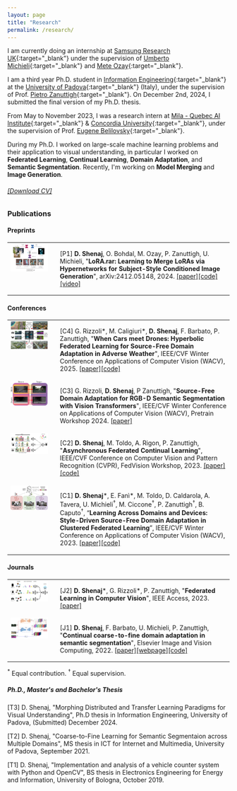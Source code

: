 ```yaml
---
layout: page
title: "Research"
permalink: /research/
---
```


I am currently doing an internship at [Samsung Research UK](https://research.samsung.com/sruk){:target="_blank"} under the supervision of [Umberto Michieli](https://umbertomichieli.github.io/){:target="_blank"} and [Mete Ozay](https://openreview.net/profile?id=~Mete_Ozay3){:target="_blank"}.

I am a third year Ph.D. student in [Information Engineering](https://phd.dei.unipd.it){:target="_blank"} at the [University of Padova](https://www.unipd.it){:target="_blank"} (Italy), under the supervision of Prof. [Pietro Zanuttigh](https://medialab.dei.unipd.it/members/pietro-zanuttigh/){:target="_blank"}. On December 2nd, 2024, I submitted the final version of my Ph.D. thesis.

From May to November 2023, I was a research intern at [Mila - Quebec AI Institute](https://mila.quebec/en/){:target="_blank"} & [Concordia University](https://www.concordia.ca/ginacody/computer-science-software-eng.html){:target="_blank"}, under the supervision of Prof. [Eugene Belilovsky](http://eugenium.github.io/){:target="_blank"}.

During my Ph.D. I worked on large-scale machine learning problems and their application to visual understanding, in particular I worked on **Federated Learning**, **Continual Learning**, **Domain Adaptation**, and **Semantic Segmentation**. 
Recently, I'm working on **Model Merging** and **Image Generation**.


<h6><a href="https://github.com/donaldssh/cv/raw/master/cv.pdf" id="download_cv" download>[Download CV]</a></h6>


### Publications


#### Preprints


<table style="border-collapse: collapse; border-spacing: 0 10px; width: 100%;">
  <tr>
    <td style="border: none; width: 20%; text-align: left; vertical-align: top; padding-right: 4%;">
      <img src="https://raw.githubusercontent.com/donaldssh/donaldssh.github.io/master/res_thumbs/lorarar.png" alt="ABS" style="width: 100%;">
    </td>
    <td style="border: none; width: 70%; text-align: left;">
    <p> [P1]  <b>D. Shenaj</b>, O. Bohdal, M. Ozay, P. Zanuttigh, U. Michieli, "<b>LoRA.rar: Learning to Merge LoRAs via Hypernetworks for Subject-Style Conditioned Image Generation</b>", arXiv:2412.05148, 2024. <a href="https://arxiv.org/abs/2412.05148" class="paper_code">[paper]</a><a href="https://github.com/donaldssh/LoRA.rar" class="paper_code">[code]</a><a href="https://www.youtube.com/watch?v=FfExWgcgNbQ" class="paper_code">[video]</a></p>
    </td>
  </tr>
</table>


####  Conferences


<table style="border-collapse: collapse; border-spacing: 0 10px; width: 100%;">
  <tr>
    <td style="border: none; width: 20%; text-align: left; vertical-align: top; padding-right: 4%;">
      <img src="https://raw.githubusercontent.com/donaldssh/donaldssh.github.io/master/res_thumbs/hyper.png" alt="ABS" style="width: 100%;">
    </td>
    <td style="border: none; width: 70%; text-align: left;">
 <p>[C4] G. Rizzoli*, M. Caligiuri*, <b>D. Shenaj</b>, F. Barbato, P. Zanuttigh, "<b>When Cars meet Drones: Hyperbolic Federated Learning for Source-Free Domain Adaptation in Adverse Weather</b>", IEEE/CVF Winter Conference on Applications of Computer Vision (WACV), 2025.  <a href="https://arxiv.org/abs/2403.13762" class="paper_code">[paper]</a><a href="https://github.com/LTTM/HyperFLAW" class="paper_code">[code]</a> </p>
 </td>
  </tr>
  <tr>
    <td style="border: none; width: 20%; text-align: left; vertical-align: top; padding-right: 4%;">
      <img src="https://raw.githubusercontent.com/donaldssh/donaldssh.github.io/master/res_thumbs/misfit.png" alt="ABS" style="width: 100%;">
    </td>
    <td style="border: none; width: 70%; text-align: left;">
<p>[C3] G. Rizzoli, <b>D. Shenaj</b>, P Zanuttigh, "<b>Source-Free Domain Adaptation for RGB-D Semantic Segmentation with Vision Transformers</b>", IEEE/CVF Winter Conference on Applications of Computer Vision (WACV), Pretrain Workshop 2024. <a href="https://arxiv.org/abs/2305.14269" class="paper_code">[paper]</a></p>
    </td>
  </tr>
  <tr>
    <td style="border: none; width: 20%; text-align: left; vertical-align: top; padding-right: 4%;">
      <img src="https://raw.githubusercontent.com/LTTM/FedSpace/main/media/setup.png" alt="ABS" style="width: 100%;">
    </td>
    <td style="border: none; width: 70%; text-align: left;">
    <p>[C2] <b>D. Shenaj</b>, M. Toldo, A. Rigon, P. Zanuttigh, "<b>Asynchronous Federated Continual Learning</b>", IEEE/CVF Conference on Computer Vision and Pattern Recognition (CVPR), FedVision Workshop, 2023. <a href="https://arxiv.org/abs/2304.03626" class="paper_code">[paper]</a><a href="https://github.com/LTTM/FedSpace" class="paper_code">[code]</a></p>
    </td>
  </tr>
  <tr>
    <td style="border: none; width: 20%; text-align: left; vertical-align: top; padding-right: 4%;">
      <img src="https://raw.githubusercontent.com/Erosinho13/LADD/refs/heads/main/teaser.png" alt="ABS" style="width: 100%;">
    </td>
    <td style="border: none; width: 70%; text-align: left;">
    <p> [C1] <b>D. Shenaj</b>*, E. Fanì*, M. Toldo, D. Caldarola, A. Tavera, U. Michieli<sup>&#8224;</sup>, M. Ciccone<sup>&#8224;</sup>, P. Zanuttigh<sup>&#8224;</sup>, B. Caputo<sup>&#8224;</sup>, “<b>Learning Across Domains and Devices: Style-Driven Source-Free Domain Adaptation in Clustered Federated Learning</b>”, IEEE/CVF Winter Conference on Applications of Computer Vision (WACV), 2023. <a href="https://arxiv.org/abs/2210.02326" class="paper_code">[paper]</a><a href="https://github.com/Erosinho13/LADD" class="paper_code">[code]</a> </p>
    </td>
  </tr>
</table>


#### Journals


<table style="border-collapse: collapse; border-spacing: 0 10px; width: 100%;">
  <tr>
    <td style="border: none; width: 20%; text-align: left; vertical-align: top; padding-right: 4%;">
      <img src="https://raw.githubusercontent.com/donaldssh/donaldssh.github.io/master/res_thumbs/survey.png" alt="ABS" style="width: 100%;">
    </td>
    <td style="border: none; width: 70%; text-align: left;">
    <p> [J2]  <b>D. Shenaj</b>*, G. Rizzoli*, P. Zanuttigh, "<b>Federated Learning in Computer Vision</b>", IEEE Access, 2023. <a href="https://ieeexplore.ieee.org/document/10234425" class="paper_code">[paper]</a> </p>
    </td>
  </tr>
  <tr>
    <td style="border: none; width: 20%; text-align: left; vertical-align: top; padding-right: 4%;">
      <img src="https://raw.githubusercontent.com/LTTM/CCDA/main/img/architecture_ccda.png" alt="ABS" style="width: 100%;">
    </td>
    <td style="border: none; width: 70%; text-align: left;">
    <p> [J1] <b>D. Shenaj</b>, F. Barbato, U. Michieli, P. Zanuttigh, "<b>Continual coarse-to-fine domain adaptation in semantic segmentation</b>", Elsevier Image and Vision Computing, 2022. <a href="https://doi.org/10.1016/j.imavis.2022.104426" class="paper_code">[paper]</a><a href="https://lttm.dei.unipd.it/paper_data/CCDA/" class="paper_code">[webpage]</a><a href="https://github.com/LTTM/CCDA" class="paper_code">[code]</a> </p>
    </td>
  </tr>
</table>

<sup>\*</sup> Equal contribution. <sup>&#8224;</sup> Equal supervision.
##### Ph.D., Master's and Bachelor's Thesis  

[T3] D. Shenaj, "Morphing Distributed and Transfer Learning Paradigms for Visual Understanding", Ph.D thesis in Information Engineering, University of Padova, (Submitted) December 2024.


[T2] D. Shenaj, "Coarse-to-Fine Learning for Semantic Segmentaion across Multiple Domains", MS thesis in ICT for Internet and Multimedia, University of Padova, September 2021.


[T1] D. Shenaj, "Implementation and analysis of a vehicle counter system with Python and OpenCV", BS thesis in Electronics Engineering for Energy and Information, University of Bologna, October 2019.
